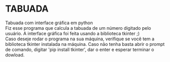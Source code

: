 # TABUADA
Tabuada com interface gráfica em python
<br />
Fiz esse programa que calcula a tabuada de um número digitado pelo usuário. A interface gráfica foi feita usando a biblioteca tkinter ;)
<br />
Caso deseje rodar o programa na sua máquina, verifique se você tem a biblioteca tkinter instalada na máquina. Caso não tenha basta abrir o prompt de comando, digitar 'pip install tkinter', dar o enter e esperar terminar o dowload.
